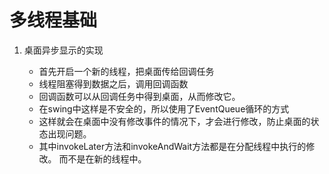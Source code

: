 # 多线程基础

1. 桌面异步显示的实现

    - 首先开启一个新的线程，把桌面传给回调任务
    - 线程阻塞得到数据之后，调用回调函数
    - 回调函数可以从回调任务中得到桌面，从而修改它。
    - 在swing中这样是不安全的，所以使用了EventQueue循环的方式
    - 这样就会在桌面中没有修改事件的情况下，才会进行修改，防止桌面的状态出现问题。
    - 其中invokeLater方法和invokeAndWait方法都是在分配线程中执行的修改。
    而不是在新的线程中。
